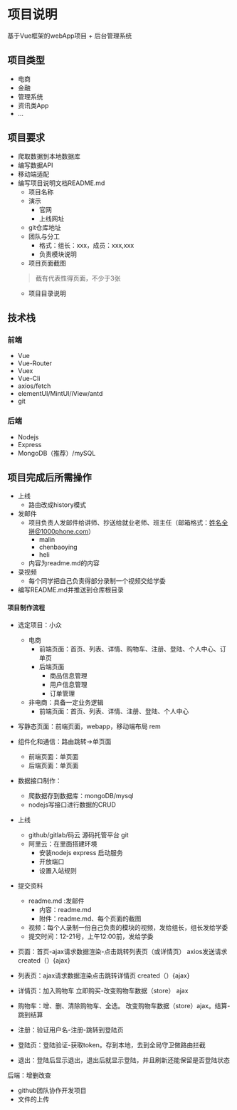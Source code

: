# 项目说明

基于Vue框架的webApp项目 + 后台管理系统

## 项目类型
* 电商
* 金融
* 管理系统
* 资讯类App
* ...

## 项目要求
* 爬取数据到本地数据库
* 编写数据API
* 移动端适配
* 编写项目说明文档README.md
    * 项目名称
    * 演示
        * 官网
        * 上线网址
    * git仓库地址
    * 团队与分工
        * 格式：组长：xxx，成员：xxx,xxx
        * 负责模块说明
    * 项目页面截图
    >截有代表性得页面，不少于3张
    * 项目目录说明


## 技术栈

### 前端
* Vue
* Vue-Router
* Vuex
* Vue-Cli
* axios/fetch
* elementUI/MintUI/iView/antd
* git

### 后端
* Nodejs
* Express
* MongoDB（推荐）/mySQL


## 项目完成后所需操作
* 上线
    * 路由改成history模式
* 发邮件
    * 项目负责人发邮件给讲师、抄送给就业老师、班主任（邮箱格式：姓名全拼@1000phone.com）
      * malin
      * chenbaoying
      * heli
    * 内容为readme.md的内容
* 录视频
    * 每个同学把自己负责得部分录制一个视频交给学委
* 编写README.md并推送到仓库根目录



#### 项目制作流程

- 选定项目：小众
  - 电商
    - 前端页面：首页、列表、详情、购物车、注册、登陆、个人中心、订单页
    - 后端页面
      - 商品信息管理
      - 用户信息管理
      - 订单管理
  - 非电商：具备一定业务逻辑
    - 前端页面：首页、列表、详情、注册、登陆、个人中心

- 写静态页面：前端页面，webapp，移动端布局 rem
- 组件化和通信：路由跳转->单页面
  - 前端页面：单页面
  - 后端页面：单页面

- 数据接口制作：
  - 爬数据存到数据库：mongoDB/mysql
  - nodejs写接口进行数据的CRUD
- 上线
  - github/gitlab/码云  源码托管平台  git
  - 阿里云：在里面搭建环境
    - 安装nodejs express 启动服务
    - 开放端口
    - 设置入站规则
- 提交资料
  - readme.md :发邮件
    - 内容：readme.md
    - 附件：readme.md、每个页面的截图
  - 视频：每个人录制一份自己负责的模块的视频，发给组长，组长发给学委
  - 提交时间：12-21号，上午12:00前，发给学委





- 页面：首页-ajax请求数据渲染-点击跳转列表页（或详情页） axios发送请求  created（）{ajax}
- 列表页：ajax请求数据渲染点击跳转详情页 created（）{ajax}
- 详情页：加入购物车  立即购买-改变购物车数据（store） ajax
- 购物车：增、删、清除购物车、全选。 改变购物车数据（store）ajax。结算-跳到结算
- 注册：验证用户名-注册-跳转到登陆页
- 登陆页：登陆验证-获取token。存到本地，去到全局守卫做路由拦截
- 退出：登陆后显示退出，退出后就显示登陆，并且刷新还能保留是否登陆状态





后端：增删改查

- github团队协作开发项目
- 文件的上传